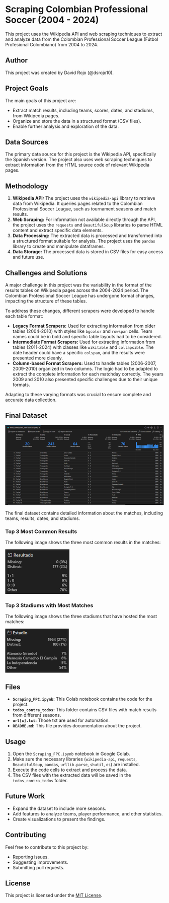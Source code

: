 # Scraping Colombian Professional Soccer (2004 - 2024)

This project uses the Wikipedia API and web scraping techniques to extract and analyze data from the Colombian Professional Soccer League (Fútbol Profesional Colombiano) from 2004 to 2024.

## Author

This project was created by David Rojo (@dsrojo10).

## Project Goals

The main goals of this project are:

* Extract match results, including teams, scores, dates, and stadiums, from Wikipedia pages.
* Organize and store the data in a structured format (CSV files).
* Enable further analysis and exploration of the data.

## Data Sources

The primary data source for this project is the Wikipedia API, specifically the Spanish version. The project also uses web scraping techniques to extract information from the HTML source code of relevant Wikipedia pages.

## Methodology

1. **Wikipedia API:** The project uses the `wikipedia-api` library to retrieve data from Wikipedia. It queries pages related to the Colombian Professional Soccer League, such as tournament seasons and match results.
2. **Web Scraping:** For information not available directly through the API, the project uses the `requests` and `BeautifulSoup` libraries to parse HTML content and extract specific data elements.
3. **Data Processing:** The extracted data is processed and transformed into a structured format suitable for analysis. The project uses the `pandas` library to create and manipulate dataframes.
4. **Data Storage:** The processed data is stored in CSV files for easy access and future use.

## Challenges and Solutions

A major challenge in this project was the variability in the format of the results tables on Wikipedia pages across the 2004-2024 period. The Colombian Professional Soccer League has undergone format changes, impacting the structure of these tables.

To address these changes, different scrapers were developed to handle each table format:

* **Legacy Format Scrapers:** Used for extracting information from older tables (2004-2010) with styles like `bgcolor` and `rowspan` cells. Team names could be in bold and specific table layouts had to be considered.
* **Intermediate Format Scrapers:** Used for extracting information from tables (2011-2024) with classes like `wikitable` and `collapsible`. The date header could have a specific `colspan`, and the results were presented more cleanly.
* **Column-based Format Scrapers:** Used to handle tables (2006-2007, 2009-2010) organized in two columns. The logic had to be adapted to extract the complete information for each matchday correctly. The years 2009 and 2010 also presented specific challenges due to their unique formats.

Adapting to these varying formats was crucial to ensure complete and accurate data collection.

## Final Dataset

![Final Dataset](images/image.png)

The final dataset contains detailed information about the matches, including teams, results, dates, and stadiums.

### Top 3 Most Common Results

The following image shows the three most common results in the matches:

![Top 3 Most Common Results](images/image2.png)

### Top 3 Stadiums with Most Matches

The following image shows the three stadiums that have hosted the most matches:

![Top 3 Stadiums with Most Matches](images/image3.png)

## Files

* **`Scraping_FPC.ipynb`:** This Colab notebook contains the code for the project.
* **`todos_contra_todos`:** This folder contains CSV files with match results from different seasons.
* **`url[x].txt`:** Those txt are used for automation.
* **`README.md`:** This file provides documentation about the project.

## Usage

1. Open the `Scraping_FPC.ipynb` notebook in Google Colab.
2. Make sure the necessary libraries (`wikipedia-api`, `requests`, `BeautifulSoup`, `pandas`, `urllib.parse`, `shutil`, `os`) are installed.
3. Execute the code cells to extract and process the data.
4. The CSV files with the extracted data will be saved in the `todos_contra_todos` folder.

## Future Work

* Expand the dataset to include more seasons.
* Add features to analyze teams, player performance, and other statistics.
* Create visualizations to present the findings.

## Contributing

Feel free to contribute to this project by:

* Reporting issues.
* Suggesting improvements.
* Submitting pull requests.

## License

This project is licensed under the [MIT License](https://opensource.org/licenses/MIT).